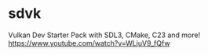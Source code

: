 # sdvk

Vulkan Dev Starter Pack with SDL3, CMake, C23 and more!
https://www.youtube.com/watch?v=WLjuV9_fQfw
